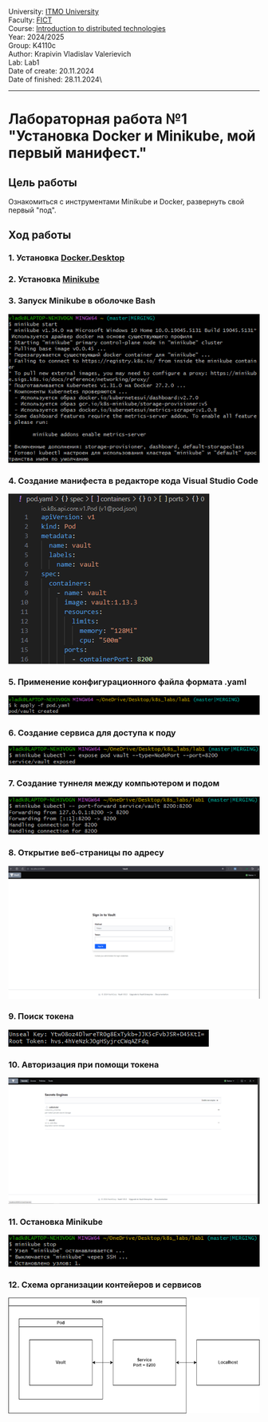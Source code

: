 University: [ITMO University](https://itmo.ru/ru/)\
Faculty: [FICT](https://fict.itmo.ru)\
Course: [Introduction to distributed technologies](https://github.com/itmo-ict-faculty/introduction-to-distributed-technologies)\
Year: 2024/2025\
Group: K4110c\
Author: Krapivin Vladislav Valerievich\
Lab: Lab1\
Date of create: 20.11.2024\
Date of finished: 28.11.2024\

___
# Лабораторная работа №1 "Установка Docker и Minikube, мой первый манифест."
## Цель работы
Ознакомиться с инструментами Minikube и Docker, развернуть свой первый "под".
## Ход работы
### 1. Установка [Docker.Desktop](https://www.docker.com/products/docker-desktop/)
   
### 2. Установка [Minikube](https://minikube.sigs.k8s.io/docs/start/)

### 3. Запуск Minikube в оболочке Bash

![Minikube](https://github.com/VladKrapivin/2024_2025-introduction_to_distributed_technologies-k4110c-krapivin_v_v/blob/main/lab_1/pics/Minikube.png)

### 4. Создание манифеста в редакторе кода Visual Studio Code

![Manifest](https://github.com/VladKrapivin/2024_2025-introduction_to_distributed_technologies-k4110c-krapivin_v_v/blob/main/lab_1/pics/Manifest.png)

### 5. Применение конфигурационного файла формата .yaml

![Apply](https://github.com/VladKrapivin/2024_2025-introduction_to_distributed_technologies-k4110c-krapivin_v_v/blob/main/lab_1/pics/pod%20apply.png)

### 6. Создание сервиса для доступа к поду

![Expose](https://github.com/VladKrapivin/2024_2025-introduction_to_distributed_technologies-k4110c-krapivin_v_v/blob/main/lab_1/pics/pod%20expose.png)

### 7. Создание туннеля между компьютером и подом

![Port-forwarding](https://github.com/VladKrapivin/2024_2025-introduction_to_distributed_technologies-k4110c-krapivin_v_v/blob/main/lab_1/pics/port-forward.png)

### 8. Открытие веб-страницы по адресу

![Vault](https://github.com/VladKrapivin/2024_2025-introduction_to_distributed_technologies-k4110c-krapivin_v_v/blob/main/lab_1/pics/Vault.png)

### 9. Поиск токена

![Token](https://github.com/VladKrapivin/2024_2025-introduction_to_distributed_technologies-k4110c-krapivin_v_v/blob/main/lab_1/pics/Token.png)

### 10. Авторизация при помощи токена

![VaultOpen](https://github.com/VladKrapivin/2024_2025-introduction_to_distributed_technologies-k4110c-krapivin_v_v/blob/main/lab_1/pics/Vault%20Open.png)

### 11. Остановка Minikube

![MinikubeStop](https://github.com/VladKrapivin/2024_2025-introduction_to_distributed_technologies-k4110c-krapivin_v_v/blob/main/lab_1/pics/minikube%20stop.png)

### 12. Схема организации контейеров и сервисов

![scheme](https://github.com/VladKrapivin/2024_2025-introduction_to_distributed_technologies-k4110c-krapivin_v_v/blob/main/lab_1/pics/scheme1.png)

